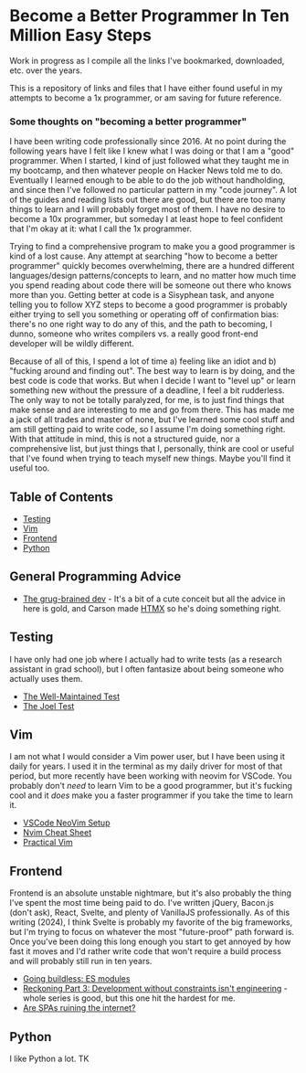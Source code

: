 # Become a Better Programmer In Ten Million Easy Steps

Work in progress as I compile all the links I've bookmarked, downloaded, etc. over the years. 

This is a repository of links and files that I have either found useful in my attempts to become a 1x programmer, or am saving for future reference. 

### Some thoughts on "becoming a better programmer"
I have been writing code professionally since 2016. At no point during the following years have I felt like I knew what I was doing or that I am a "good" programmer. When I started, I kind of just followed what they taught me in my bootcamp, and then whatever people on Hacker News told me to do. Eventually I learned enough to be able to do the job without handholding, and since then I've followed no particular pattern in my "code journey". A lot of the guides and reading lists out there are good, but there are too many things to learn and I will probably forget most of them. I have no desire to become a 10x programmer, but someday I at least hope to feel confident that I'm okay at it: what I call the 1x programmer. 

Trying to find a comprehensive program to make you a good programmer is kind of a lost cause. Any attempt at searching "how to become a better programmer" quickly becomes overwhelming, there are a hundred different languages/design patterns/concepts to learn, and no matter how much time you spend reading about code there will be someone out there who knows more than you. Getting better at code is a Sisyphean task, and anyone telling you to follow XYZ steps to become a good programmer is probably either trying to sell you something or operating off of confirmation bias: there's no one right way to do any of this, and the path to becoming, I dunno, someone who writes compilers vs. a really good front-end developer will be wildly different. 

Because of all of this, I spend a lot of time a) feeling like an idiot and b) "fucking around and finding out". The best way to learn is by doing, and the best code is code that works. But when I decide I want to "level up" or learn something new without the pressure of a deadline, I feel a bit rudderless. The only way to not be totally paralyzed, for me, is to just find things that make sense and are interesting to me and go from there. This has made me a jack of all trades and master of none, but I've learned some cool stuff and am still getting paid to write code, so I assume I'm doing something right. With that attitude in mind, this is not a structured guide, nor a comprehensive list, but just things that I, personally, think are cool or useful that I've found when trying to teach myself new things. Maybe you'll find it useful too.

## Table of Contents

- [Testing](#testing)
- [Vim](#vim)
- [Frontend](#frontend)
- [Python](#python)

## General Programming Advice
- [The grug-brained dev](https://grugbrain.dev/) - It's a bit of a cute conceit but all the advice in here is gold, and Carson made [HTMX](https://htmx.org) so he's doing something right.

## Testing

I have only had one job where I actually had to write tests (as a research assistant in grad school), but I often fantasize about being someone who actually uses them.

- [The Well-Maintained Test](https://adamj.eu/tech/2021/11/04/the-well-maintained-test/)
- [The Joel Test](https://www.joelonsoftware.com/2000/08/09/the-joel-test-12-steps-to-better-code/)

## Vim

I am not what I would consider a Vim power user, but I have been using it daily for years. I used it in the terminal as my daily driver for most of that period, but more recently have been working with neovim for VSCode. You probably don't *need* to learn Vim to be a good programmer, but it's fucking cool and it *does* make you a faster programmer if you take the time to learn it.

- [VSCode NeoVim Setup](https://ianchanning.wordpress.com/2023/02/21/vscode-neovim-setup/)
- [Nvim Cheat Sheet](vim/nvim_cheatsheet.png)
- [Practical Vim](<vim/Practical Vim Edit Text at the Speed of Thought.pdf>)

## Frontend

Frontend is an absolute unstable nightmare, but it's also probably the thing I've spent the most time being paid to do. I've written jQuery, Bacon.js (don't ask), React, Svelte, and plenty of VanillaJS professionally. As of this writing (2024), I think Svelte is probably my favorite of the big frameworks, but I'm trying to focus on whatever the most "future-proof" path forward is. Once you've been doing this long enough you start to get annoyed by how fast it moves and I'd rather write code that won't require a build process and will probably still run in ten years. 

- [Going buildless: ES modules](https://modern-web.dev/guides/going-buildless/es-modules/)
- [Reckoning Part 3: Development without constraints isn't engineering](https://infrequently.org/2024/08/caprock/) - whole series is good, but this one hit the hardest for me.
- [Are SPAs ruining the internet?](https://htmx.org/essays/a-response-to-rich-harris/)

## Python

I like Python a lot.
TK
